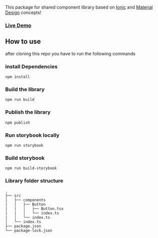 This package for shared component library based on [Ionic](https://ionicframework.com/) and [Material Design](https://m3.material.io/) concepts!


### [Live Demo](https://65c50905b6cd6c7660b852ed-qmqbrigynn.chromatic.com/)


## How to use

after cloning this repo you have to run the following commands

### install Dependencies

```
npm install
```

### Build the library

```
npm run build
```

### Publish the library

```
npm publish
```

### Run storybook locally

```
npm run storybook
```

### Build storybook

```
npm run build-storybook
```


### Library folder structure

```
.
├── src
│   ├── components
|   │   ├── Button
|   |   │   ├── Button.tsx
|   |   │   └── index.ts
|   │   └── index.ts
│   └── index.ts
├── package.json
└── package-lock.json
```


